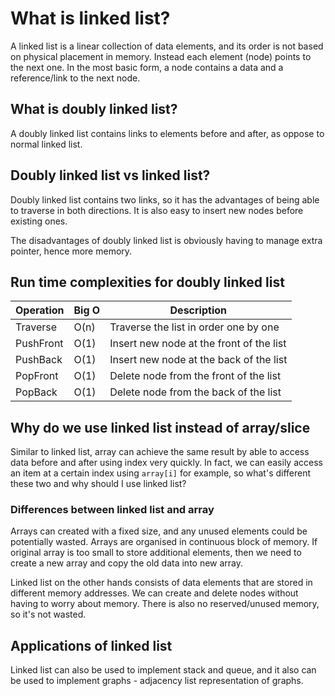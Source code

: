 # What is linked list?

A linked list is a linear collection of data elements, and its order is not based on physical placement in memory. Instead each element (node) points to the next one. In the most basic form, a node contains a data and a reference/link to the next node. 

## What is doubly linked list?

A doubly linked list contains links to elements before and after, as oppose to normal linked list. 

## Doubly linked list vs linked list?

Doubly linked list contains two links, so it has the advantages of being able to traverse in both directions. It is also easy to insert new nodes before existing ones. 

The disadvantages of doubly linked list is obviously having to manage extra pointer, hence more memory.

## Run time complexities for doubly linked list  

| Operation     | Big O       | Description |
| ------------- |-------------| ------------- |
| Traverse      | O(n)        | Traverse the list in order one by one |
| PushFront     | O(1)        | Insert new node at the front of the list |
| PushBack      | O(1)        | Insert new node at the back of the list |
| PopFront      | O(1)        | Delete node from the front of the list |
| PopBack       | O(1)        | Delete node from the back of the list |

## Why do we use linked list instead of array/slice

Similar to linked list, array can achieve the same result by able to access data before and after using index very quickly. In fact, we can easily access an item at a certain index using `array[i]` for example, so what's different these two and why should I use linked list? 

### Differences between linked list and array

Arrays can created with a fixed size, and any unused elements could be potentially wasted. Arrays are organised in continuous block of memory. If original array is too small to store additional elements,  then we need to create a new array and copy the old data into new array. 

Linked list on the other hands consists of data elements that are stored in different memory addresses. We can create and delete nodes without having to worry about memory. There is also no reserved/unused memory, so it's not wasted.

## Applications of linked list

Linked list can also be used to implement stack and queue, and it also can be used to implement graphs - adjacency list representation of graphs. 
